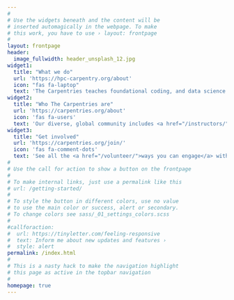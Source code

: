 ```yaml
---
#
# Use the widgets beneath and the content will be
# inserted automagically in the webpage. To make
# this work, you have to use › layout: frontpage
#
layout: frontpage
header:
  image_fullwidth: header_unsplash_12.jpg
widget1:
  title: "What we do"
  url: 'https://hpc-carpentry.org/about'
  icon: "fas fa-laptop"
  text: 'The Carpentries teaches foundational coding, and data science skills to researchers worldwide. We want to work towards bringing High Performance Computing under that umbrella. Workshop hosts, Instructors, and learners must be prepared to follow the Carpentries <a href="http://docs.carpentries.org/topic_folders/policies/code-of-conduct.html">Code of Conduct</a>.'
widget2:
  title: "Who The Carpentries are"
  url: 'https://carpentries.org/about'
  icon: 'fas fa-users'
  text: 'Our diverse, global community includes <a href="/instructors/">Instructors</a>, helpers, <a href="/trainers/">Trainers</a>, <a href="/maintainers/">Maintainers</a>, <a href="https://carpentries.org/mentors">Mentors</a>, community champions, <a href="/members/">member organisations</a>, supporters, workshop organisers, <a href="/team/">staff</a> and a whole lot <a href="/community/">more</a>.'
widget3:
  title: "Get involved"
  url: 'https://carpentries.org/join/'
  icon: 'fas fa-comment-dots'
  text: 'See all the <a href="/volunteer/">ways you can engage</a> with HPC Carpentry and The Carpentries. Get information about upcoming events such as workshops, meetups, and discussions from the <a href="/community/#community-events">community calendar</a>, or from the twice-monthly <a href="/newsletter/">newsletter</a>, <em>Carpentry Clippings</em>. Follow us on <a href="https://twitter.com/hpccarpentry/">Twitter</a> or join the conversation in <a href="https://swc-slack-invite.herokuapp.com/">Slack</a>.'
#
# Use the call for action to show a button on the frontpage
#
# To make internal links, just use a permalink like this
# url: /getting-started/
#
# To style the button in different colors, use no value
# to use the main color or success, alert or secondary.
# To change colors see sass/_01_settings_colors.scss
#
#callforaction:
#  url: https://tinyletter.com/feeling-responsive
#  text: Inform me about new updates and features ›
#  style: alert
permalink: /index.html
#
# This is a nasty hack to make the navigation highlight
# this page as active in the topbar navigation
#
homepage: true
---
```

